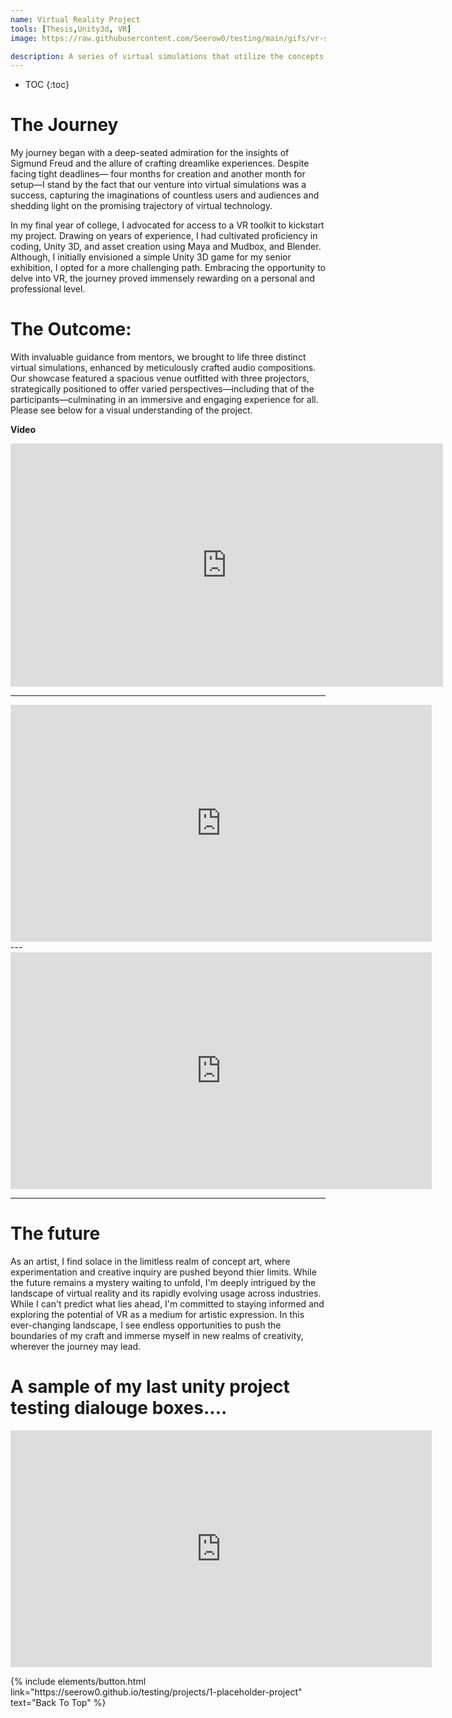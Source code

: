 ```yaml
---
name: Virtual Reality Project
tools: [Thesis,Unity3d, VR]
image: https://raw.githubusercontent.com/Seerow0/testing/main/gifs/vr-southpark.gif

description: A series of virtual simulations that utilize the concepts and techniques I learned through experimentation.
---
```


<!-- to embed a video, first get the embed link from youtube and follow the formoat below, also edit this later to provide an exampple you lazybutt-->
* TOC
{:toc}

# The Journey

My journey began with a deep-seated admiration for the insights of Sigmund Freud and the allure of crafting dreamlike experiences. Despite facing tight deadlines— four months for creation and another month for setup—I stand by the fact that our venture into virtual simulations was a success, capturing the imaginations of countless users and audiences and shedding light on the promising trajectory of virtual technology.

In my final year of college, I advocated for access to a VR toolkit to kickstart my project. Drawing on years of experience, I had cultivated proficiency in coding, Unity 3D, and asset creation using Maya and Mudbox, and Blender. Although, I initially envisioned a simple Unity 3D game for my senior exhibition, I opted for a more challenging path. Embracing the opportunity to delve into VR, the journey proved immensely rewarding on a personal and professional level.

# The Outcome:

With invaluable guidance from mentors, we brought to life three distinct virtual simulations, enhanced by meticulously crafted audio compositions. Our showcase featured a spacious venue outfitted with three projectors, strategically positioned to offer varied perspectives—including that of the participants—culminating in an immersive and engaging experience for all. Please see below for a visual understanding of the project.

**Video**
<iframe width="692" height="389" src="https://www.youtube.com/embed/79Wa_o1m5ZE" title="vr space documentation" frameborder="0" allow="accelerometer; autoplay; clipboard-write; encrypted-media; gyroscope; picture-in-picture; web-share" referrerpolicy="strict-origin-when-cross-origin" allowfullscreen></iframe>

---
<iframe width="674" height="379" src="https://www.youtube.com/embed/Ac_CNHVmIQM?list=PLFYm4Qhfx-M1fSadbFODVUIeKXIPQRpPH" title="Sequence 1" frameborder="0" allow="accelerometer; autoplay; clipboard-write; encrypted-media; gyroscope; picture-in-picture; web-share" referrerpolicy="strict-origin-when-cross-origin" allowfullscreen></iframe>
---
<iframe width="674" height="379" src="https://www.youtube.com/embed/S18DIzDl-dk?list=PLFYm4Qhfx-M1fSadbFODVUIeKXIPQRpPH" title="Sequence 2" frameborder="0" allow="accelerometer; autoplay; clipboard-write; encrypted-media; gyroscope; picture-in-picture; web-share" referrerpolicy="strict-origin-when-cross-origin" allowfullscreen></iframe>

---
# The future
As an artist, I find solace in the limitless realm of concept art, where experimentation and creative inquiry are pushed beyond thier limits. While the future remains a mystery waiting to unfold, I'm deeply intrigued by the landscape of virtual reality and its rapidly evolving usage across industries. While I can't predict what lies ahead, I'm committed to staying informed and exploring the potential of VR as a medium for artistic expression. In this ever-changing landscape, I see endless opportunities to push the boundaries of my craft and immerse myself in new realms of creativity, wherever the journey may lead.

# A sample of my last unity project testing dialouge boxes....
<iframe width="674" height="379" src="https://www.youtube.com/embed/MoJH7ynzV3I?list=PLFYm4Qhfx-M1fSadbFODVUIeKXIPQRpPH" title="Working on now" frameborder="0" allow="accelerometer; autoplay; clipboard-write; encrypted-media; gyroscope; picture-in-picture; web-share" referrerpolicy="strict-origin-when-cross-origin" allowfullscreen></iframe>

<p class="text-center">
{% include elements/button.html link="https://seerow0.github.io/testing/projects/1-placeholder-project" text="Back To Top" %}
</p>
